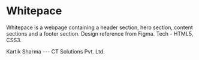 # Whitepace 
Whitepace is a webpage containing a header section, hero section, content sections and a footer section.
Design reference from Figma.
Tech - HTML5, CSS3.

Kartik Sharma --- CT Solutions Pvt. Ltd.
